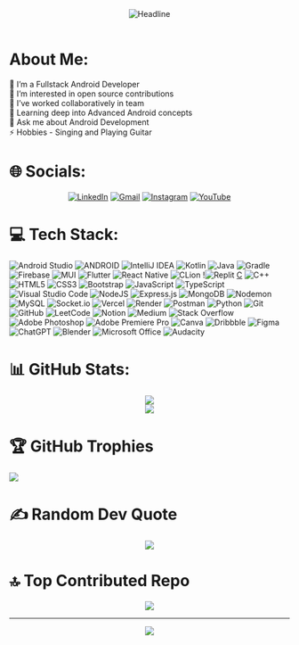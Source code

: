 <div align=center>
        <img src="https://readme-typing-svg.herokuapp.com?color=%&size=32&center=true&vCenter=true&width=600&height=50&lines=Hi+there+I'm+Ankit+Singh+%F0%9F%91%8B;Full+Stack+Android+Developer;Problem+Solver;Open-Source+Enthusiast" alt="Headline" />
</div> 
</br>


# About Me:

🔭 I’m a Fullstack Android Developer<br>👯 I’m interested in open source contributions<br>🤝 I’ve worked collaboratively in team<br>🌱 Learning deep into Advanced Android concepts<br>💬 Ask me about Android Development<br>⚡ Hobbies - Singing and Playing Guitar  


# 🌐 Socials:
<div align=center>
        
[![LinkedIn](https://img.shields.io/badge/linkedin-%230077B5.svg?style=for-the-badge&logo=linkedin&logoColor=white)](https://linkedin.com/in/ankit-singh-323b73141) [![Gmail](https://img.shields.io/badge/Gmail-D14836?style=for-the-badge&logo=gmail&logoColor=white)](https://singhankit.kr@gmail.com) [![Instagram](https://img.shields.io/badge/Instagram-%23E4405F.svg?style=for-the-badge&logo=Instagram&logoColor=white)](https://instagram.com/itssinghankit) [![YouTube](https://img.shields.io/badge/YouTube-%23FF0000.svg?style=for-the-badge&logo=YouTube&logoColor=white)](https://youtube.com/@itssinghankit) 
</div>

# 💻 Tech Stack:
![Android Studio](https://img.shields.io/badge/android%20studio-346ac1?style=for-the-badge&logo=android%20studio&logoColor=white) ![ANDROID](https://img.shields.io/badge/android-%2320232a.svg?style=for-the-badge&logo=android&logoColor=%a4c639) ![IntelliJ IDEA](https://img.shields.io/badge/IntelliJIDEA-000000.svg?style=for-the-badge&logo=intellij-idea&logoColor=white) ![Kotlin](https://img.shields.io/badge/kotlin-%230095D5.svg?style=for-the-badge&logo=kotlin&logoColor=white) ![Java](https://img.shields.io/badge/java-%23ED8B00.svg?style=for-the-badge&logo=java&logoColor=white) ![Gradle](https://img.shields.io/badge/Gradle-02303A.svg?style=for-the-badge&logo=Gradle&logoColor=white) ![Firebase](https://img.shields.io/badge/firebase-%23039BE5.svg?style=for-the-badge&logo=firebase) ![MUI](https://img.shields.io/badge/MUI-%230081CB.svg?style=for-the-badge&logo=material-ui&logoColor=white) ![Flutter](https://img.shields.io/badge/Flutter-%2302569B.svg?style=for-the-badge&logo=Flutter&logoColor=white) ![React Native](https://img.shields.io/badge/react_native-%2320232a.svg?style=for-the-badge&logo=react&logoColor=%2361DAFB) ![CLion](https://img.shields.io/badge/CLion-black?style=for-the-badge&logo=clion&logoColor=white) !![Replit](https://img.shields.io/badge/Replit-DD1200?style=for-the-badge&logo=Replit&logoColor=white) [C](https://img.shields.io/badge/c-%2300599C.svg?style=for-the-badge&logo=c&logoColor=white) ![C++](https://img.shields.io/badge/c++-%2300599C.svg?style=for-the-badge&logo=c%2B%2B&logoColor=white) ![HTML5](https://img.shields.io/badge/html5-%23E34F26.svg?style=for-the-badge&logo=html5&logoColor=white) ![CSS3](https://img.shields.io/badge/css3-%231572B6.svg?style=for-the-badge&logo=css3&logoColor=white) ![Bootstrap](https://img.shields.io/badge/bootstrap-%238511FA.svg?style=for-the-badge&logo=bootstrap&logoColor=white) ![JavaScript](https://img.shields.io/badge/javascript-%23323330.svg?style=for-the-badge&logo=javascript&logoColor=%23F7DF1E) 
![TypeScript](https://img.shields.io/badge/typescript-%23007ACC.svg?style=for-the-badge&logo=typescript&logoColor=white) ![Visual Studio Code](https://img.shields.io/badge/Visual%20Studio%20Code-0078d7.svg?style=for-the-badge&logo=visual-studio-code&logoColor=white) ![NodeJS](https://img.shields.io/badge/node.js-6DA55F?style=for-the-badge&logo=node.js&logoColor=white) ![Express.js](https://img.shields.io/badge/express.js-%23404d59.svg?style=for-the-badge&logo=express&logoColor=%2361DAFB) ![MongoDB](https://img.shields.io/badge/MongoDB-%234ea94b.svg?style=for-the-badge&logo=mongodb&logoColor=white) ![Nodemon](https://img.shields.io/badge/NODEMON-%23323330.svg?style=for-the-badge&logo=nodemon&logoColor=%BBDEAD) ![MySQL](https://img.shields.io/badge/mysql-%2300f.svg?style=for-the-badge&logo=mysql&logoColor=white) ![Socket.io](https://img.shields.io/badge/Socket.io-black?style=for-the-badge&logo=socket.io&badgeColor=010101) ![Vercel](https://img.shields.io/badge/vercel-%23000000.svg?style=for-the-badge&logo=vercel&logoColor=white) ![Render](https://img.shields.io/badge/Render-%46E3B7.svg?style=for-the-badge&logo=render&logoColor=white) ![Postman](https://img.shields.io/badge/Postman-FF6C37?style=for-the-badge&logo=postman&logoColor=white) ![Python](https://img.shields.io/badge/python-3670A0?style=for-the-badge&logo=python&logoColor=ffdd54) ![Git](https://img.shields.io/badge/git-%23F05033.svg?style=for-the-badge&logo=git&logoColor=white) ![GitHub](https://img.shields.io/badge/github-%23121011.svg?style=for-the-badge&logo=github&logoColor=white) ![LeetCode](https://img.shields.io/badge/LeetCode-000000?style=for-the-badge&logo=LeetCode&logoColor=#d16c06) ![Notion](https://img.shields.io/badge/Notion-%23000000.svg?style=for-the-badge&logo=notion&logoColor=white) ![Medium](https://img.shields.io/badge/Medium-12100E?style=for-the-badge&logo=medium&logoColor=white) ![Stack Overflow](https://img.shields.io/badge/-Stackoverflow-FE7A16?style=for-the-badge&logo=stack-overflow&logoColor=white)  ![Adobe Photoshop](https://img.shields.io/badge/adobephotoshop-%2331A8FF.svg?style=for-the-badge&logo=adobephotoshop&logoColor=white) ![Adobe Premiere Pro](https://img.shields.io/badge/Adobe%20Premiere%20Pro-9999FF.svg?style=for-the-badge&logo=Adobe%20Premiere%20Pro&logoColor=white) ![Canva](https://img.shields.io/badge/Canva-%2300C4CC.svg?style=for-the-badge&logo=Canva&logoColor=white) ![Dribbble](https://img.shields.io/badge/Dribbble-EA4C89?style=for-the-badge&logo=dribbble&logoColor=white) ![Figma](https://img.shields.io/badge/figma-%23F24E1E.svg?style=for-the-badge&logo=figma&logoColor=white) ![ChatGPT](https://img.shields.io/badge/chatGPT-74aa9c?style=for-the-badge&logo=openai&logoColor=white) ![Blender](https://img.shields.io/badge/blender-%23F5792A.svg?style=for-the-badge&logo=blender&logoColor=white) ![Microsoft Office](https://img.shields.io/badge/Microsoft_Office-D83B01?style=for-the-badge&logo=microsoft-office&logoColor=white) ![Audacity](https://img.shields.io/badge/Audacity-0000CC?style=for-the-badge&logo=audacity&logoColor=white) 
# 📊 GitHub Stats:
<!--![](https://github-readme-stats.vercel.app/api?username=itssinghankit&theme=highcontrast&hide_border=false&include_all_commits=true&count_private=true)<br/>-->
<div align=center>

![](https://github-readme-streak-stats.herokuapp.com/?user=itssinghankit&theme=highcontrast&hide_border=false)<br/>
![](https://github-readme-stats.vercel.app/api/top-langs/?username=itssinghankit&theme=highcontrast&hide_border=false&include_all_commits=true&count_private=true&layout=compact)
</div>

# 🏆 GitHub Trophies
![](https://github-profile-trophy.vercel.app/?username=itssinghankit&theme=radical&no-frame=false&no-bg=true&margin-w=4)

# ✍️ Random Dev Quote
<div align=center>
    
![](https://quotes-github-readme.vercel.app/api?type=vetical&theme=radical)
</div>

# 🔝 Top Contributed Repo
<div align=center>

![](https://github-contributor-stats.vercel.app/api?username=itssinghankit&limit=5&theme=dark&combine_all_yearly_contributions=true)
</div>

---
<div align=center>

[![](https://visitcount.itsvg.in/api?id=itssinghankit&icon=0&color=0)](https://visitcount.itsvg.in)
</div>
